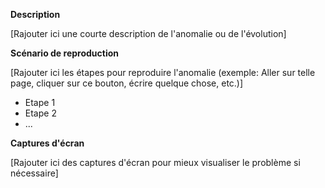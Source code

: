 **Description**

[Rajouter ici une courte description de l'anomalie ou de l'évolution]

**Scénario de reproduction**

[Rajouter ici les étapes pour reproduire l'anomalie (exemple: Aller sur telle page, cliquer sur ce bouton, écrire quelque chose, etc.)]

* Etape 1
* Etape 2
* ...

**Captures d'écran**

[Rajouter ici des captures d'écran pour mieux visualiser le problème si nécessaire]
